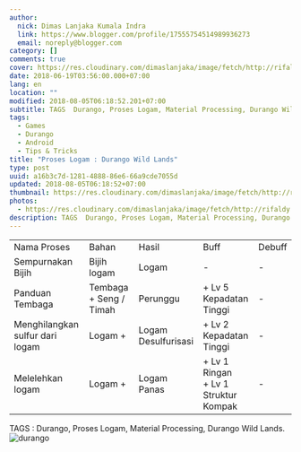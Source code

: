 ```yaml
---
author:
  nick: Dimas Lanjaka Kumala Indra
  link: https://www.blogger.com/profile/17555754514989936273
  email: noreply@blogger.com
category: []
comments: true
cover: https://res.cloudinary.com/dimaslanjaka/image/fetch/http://rifaldy.com/wp-content/uploads/2018/05/durango.png
date: 2018-06-19T03:56:00.000+07:00
lang: en
location: ""
modified: 2018-08-05T06:18:52.201+07:00
subtitle: TAGS  Durango, Proses Logam, Material Processing, Durango Wild Lands.
tags:
  - Games
  - Durango
  - Android
  - Tips & Tricks
title: "Proses Logam : Durango Wild Lands"
type: post
uuid: a16b3c7d-1281-4888-86e6-66a9cde7055d
updated: 2018-08-05T06:18:52+07:00
thumbnail: https://res.cloudinary.com/dimaslanjaka/image/fetch/http://rifaldy.com/wp-content/uploads/2018/05/durango.png
photos:
  - https://res.cloudinary.com/dimaslanjaka/image/fetch/http://rifaldy.com/wp-content/uploads/2018/05/durango.png
description: TAGS  Durango, Proses Logam, Material Processing, Durango Wild Lands.
---
```


<table>  <tbody><tr><td>Nama Proses</td><td>Bahan</td><td>Hasil</td><td>Buff</td><td>Debuff</td></tr>    <tr>      <td>Sempurnakan Bijih       </td>      <td>Bijih logam       </td>      <td>Logam       </td>      <td>-       </td>      <td>-       </td>    </tr>    <tr>      <td>Panduan Tembaga       </td>      <td>Tembaga + Seng / Timah       </td>      <td>Perunggu       </td>      <td>+ Lv 5 Kepadatan Tinggi       </td>      <td>-       </td>    </tr>    <tr>      <td>Menghilangkan sulfur dari logam       </td>      <td>Logam +       </td>      <td>Logam Desulfurisasi       </td>      <td>+ Lv 2 Kepadatan Tinggi       </td>      <td>-       </td>    </tr>    <tr>      <td>Melelehkan logam       </td>      <td>Logam +       </td>      <td>Logam Panas       </td>      <td>        + Lv 1 Ringan         <br> + Lv 1 Struktur Kompak       </td><td>-</td>    </tr>  </tbody></table><div>TAGS : Durango, Proses Logam, Material Processing, Durango Wild Lands. </div><img src="https://res.cloudinary.com/dimaslanjaka/image/fetch/http://rifaldy.com/wp-content/uploads/2018/05/durango.png" title="durango" alt="durango">